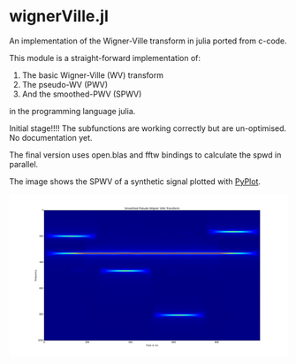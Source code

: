wignerVille.jl
==============


An implementation of the Wigner-Ville transform in julia
ported from c-code. 

This module is a straight-forward implementation of:

1. The basic Wigner-Ville (WV) transform <br>
2. The pseudo-WV (PWV) <br>
3. And the smoothed-PWV (SPWV)

in the programming language julia.

Initial stage!!!! The subfunctions are working correctly but are 
un-optimised. No documentation yet.

The final version uses open.blas and fftw bindings to calculate 
the spwd in parallel.

The image shows the SPWV of a synthetic signal plotted with 
[PyPlot](http://github.com/stevengj/PyPlot.jl). 

![Alt text](./files/testSignalSPWV.png)
